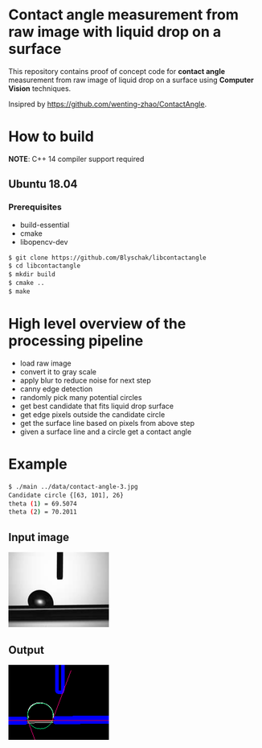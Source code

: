 # Contact angle measurement from raw image with liquid drop on a surface

This repository contains proof of concept code for **contact angle** measurement from raw image of liquid drop on a surface using **Computer Vision** techniques.

Insipred by https://github.com/wenting-zhao/ContactAngle.

# How to build

**NOTE**: C++ 14 compiler support required

## Ubuntu 18.04

### Prerequisites
- build-essential
- cmake
- libopencv-dev

```bash
$ git clone https://github.com/Blyschak/libcontactangle
$ cd libcontactangle
$ mkdir build
$ cmake ..
$ make
```

# High level overview of the processing pipeline

* load raw image
* convert it to gray scale
* apply blur to reduce noise for next step
* canny edge detection
* randomly pick many potential circles
* get best candidate that fits liquid drop surface
* get edge pixels outside the candidate circle
* get the surface line based on pixels from above step
* given a surface line and a circle get a contact angle


# Example

```bash
$ ./main ../data/contact-angle-3.jpg
Candidate circle {[63, 101], 26}                                                                                                               
theta (1) = 69.5074                                                                                                                            
theta (2) = 70.2011
```

## Input image
![input image](https://raw.githubusercontent.com/Blyschak/libcontactangle/master/data/samples/contact-angle-3.jpg)

## Output
![output image](https://raw.githubusercontent.com/Blyschak/libcontactangle/master/data/output/out.png)

